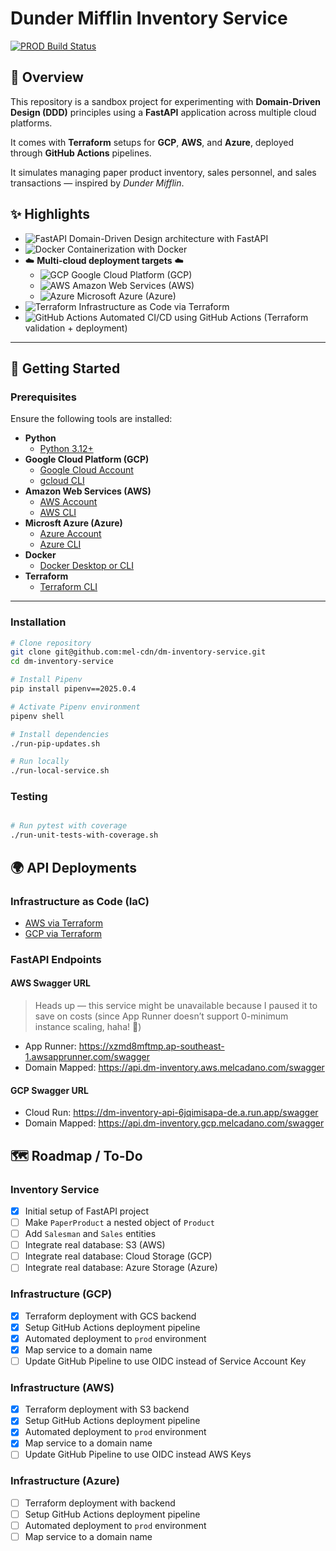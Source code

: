 # Dunder Mifflin Inventory Service

[![PROD Build Status](https://github.com/mel-cdn/aws-gcp-azure-terraform-fastapi/actions/workflows/deploy.yml/badge.svg?branch=main)](https://github.com/mel-cdn/aws-gcp-azure-terraform-fastapi/actions/workflows/deploy.yml)

## 📖 Overview

This repository is a sandbox project for experimenting with **Domain-Driven Design (DDD)** principles using a **FastAPI** application across multiple cloud platforms.

It comes with **Terraform** setups for **GCP**, **AWS**, and **Azure**, deployed through **GitHub Actions** pipelines.

It simulates managing paper product inventory, sales personnel, and sales transactions — inspired by *Dunder Mifflin*.
## ✨ Highlights

- ![FastAPI](https://img.shields.io/badge/FastAPI-009688?logo=fastapi&logoColor=white) Domain-Driven Design architecture
  with FastAPI
- ![Docker](https://img.shields.io/badge/Docker-2496ED?logo=docker&logoColor=white) Containerization with Docker
- ☁️ **Multi-cloud deployment targets** ☁️
    - ![GCP](https://img.shields.io/badge/Google%20Cloud-4285F4?logo=googlecloud&logoColor=white) Google Cloud
      Platform (GCP)
    - ![AWS](https://img.shields.io/badge/AWS-FF9900?logo=amazon-aws&logoColor=white) Amazon Web Services (AWS)
    - ![Azure](https://img.shields.io/badge/Azure-0078D4?logo=microsoft-azure&logoColor=white) Microsoft Azure (Azure)
- ![Terraform](https://img.shields.io/badge/Terraform-7B42BC?logo=terraform&logoColor=white) Infrastructure as Code via
  Terraform
- ![GitHub Actions](https://img.shields.io/badge/GitHub%20Actions-2088FF?logo=githubactions&logoColor=white) Automated
  CI/CD using GitHub Actions (Terraform validation + deployment)

---

## 🚀 Getting Started

### Prerequisites

Ensure the following tools are installed:

- **Python**
    - [Python 3.12+](https://www.python.org/)
- **Google Cloud Platform (GCP)**
    - [Google Cloud Account](https://console.cloud.google.com/)
    - [gcloud CLI](https://cloud.google.com/sdk/docs/install/)
- **Amazon Web Services (AWS)**
    - [AWS Account](https://aws.amazon.com/)
    - [AWS CLI](https://aws.amazon.com/cli/)
- **Microsft Azure (Azure)**
    - [Azure Account](https://azure.microsoft.com/)
    - [Azure CLI](https://learn.microsoft.com/en-us/cli/azure/?view=azure-cli-latest)
- **Docker**
    - [Docker Desktop or CLI](https://docs.docker.com/desktop/)
- **Terraform**
    - [Terraform CLI](https://developer.hashicorp.com/terraform/install)

---

### Installation

```bash
# Clone repository
git clone git@github.com:mel-cdn/dm-inventory-service.git
cd dm-inventory-service

# Install Pipenv
pip install pipenv==2025.0.4

# Activate Pipenv environment
pipenv shell

# Install dependencies
./run-pip-updates.sh

# Run locally
./run-local-service.sh
```

### Testing

```bash

# Run pytest with coverage
./run-unit-tests-with-coverage.sh
```

## 🌍 API Deployments

### Infrastructure as Code (IaC)

- [AWS via Terraform](infra/terraform/aws/README.md)
- [GCP via Terraform](infra/terraform/gcp/README.md)

### FastAPI Endpoints

#### AWS Swagger URL
  > Heads up — this service might be unavailable because I paused it to save on costs (since App Runner doesn’t support 0-minimum instance scaling, haha! 🙂)
- App Runner: https://xzmd8mftmp.ap-southeast-1.awsapprunner.com/swagger
- Domain Mapped: https://api.dm-inventory.aws.melcadano.com/swagger

#### GCP Swagger URL
- Cloud Run: https://dm-inventory-api-6jqimisapa-de.a.run.app/swagger
- Domain Mapped: https://api.dm-inventory.gcp.melcadano.com/swagger

## 🗺️ Roadmap / To-Do

### Inventory Service

- [X] Initial setup of FastAPI project
- [ ] Make `PaperProduct` a nested object of `Product`
- [ ] Add `Salesman` and `Sales` entities
- [ ] Integrate real database: S3 (AWS)
- [ ] Integrate real database: Cloud Storage (GCP)
- [ ] Integrate real database: Azure Storage (Azure)

### Infrastructure (GCP)

- [X] Terraform deployment with GCS backend
- [X] Setup GitHub Actions deployment pipeline
- [X] Automated deployment to `prod` environment
- [X] Map service to a domain name
- [ ] Update GitHub Pipeline to use OIDC instead of Service Account Key

### Infrastructure (AWS)

- [X] Terraform deployment with S3 backend
- [X] Setup GitHub Actions deployment pipeline
- [X] Automated deployment to `prod` environment
- [X] Map service to a domain name
- [ ] Update GitHub Pipeline to use OIDC instead AWS Keys

### Infrastructure (Azure)

- [ ] Terraform deployment with backend
- [ ] Setup GitHub Actions deployment pipeline
- [ ] Automated deployment to `prod` environment
- [ ] Map service to a domain name

